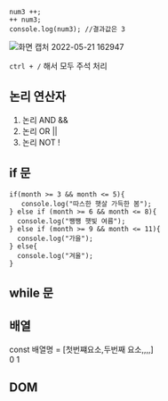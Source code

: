 ```let num3 = 1;
num3 ++;  
++ num3;
console.log(num3); //결과값은 3
``` 



![화면 캡처 2022-05-21 162947](https://user-images.githubusercontent.com/101937709/169641080-6623bdd7-9641-4226-97e1-446acef9dacb.jpg)




`ctrl + /` 해서 모두 주석 처리


## 논리 연산자

1. 논리 AND &&
2. 논리 OR 	||
3. 논리 NOT	!



## if 문
 ```let month = 5;
 if(month >= 3 && month <= 5){
    console.log("따스한 햇살 가득한 봄");
 } else if (month >= 6 && month <= 8){
   console.log("쨍쨍 햇빛 여름");
 } else if (month >= 9 && month <= 11){
   console.log("가을");
 } else{
   console.log("겨울");
 }
 ```
 
 
 ## while 문
 
 ## 배열
 const 배열명 = [첫번쨰요소,두번째 요소,,,,]<br>
                     0         1
 
 
## DOM
